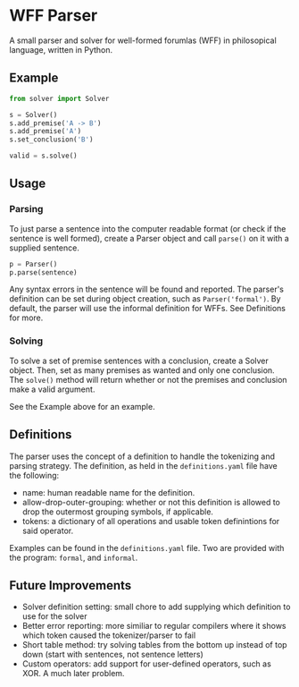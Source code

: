 # WFF Parser
A small parser and solver for well-formed forumlas (WFF) in philosopical language, written in Python.

## Example
```python
from solver import Solver

s = Solver()
s.add_premise('A -> B')
s.add_premise('A')
s.set_conclusion('B')

valid = s.solve()
```

## Usage
### Parsing
To just parse a sentence into the computer readable format (or check if the sentence is well formed), create a Parser object and call `parse()` on it with a supplied sentence.
```python
p = Parser()
p.parse(sentence)
``` 
Any syntax errors in the sentence will be found and reported. 
The parser's definition can be set during object creation, such as `Parser('formal')`. By default, the parser will use the informal definition for WFFs. See Definitions for more.

### Solving
To solve a set of premise sentences with a conclusion, create a Solver object. Then, set as many premises as wanted and only one conclusion. 
The `solve()` method will return whether or not the premises and conclusion make a valid argument.

See the Example above for an example.

## Definitions
The parser uses the concept of a definition to handle the tokenizing and parsing strategy. The definition, as held in the `definitions.yaml` file have the following:
 - name: human readable name for the definition.
 - allow-drop-outer-grouping: whether or not this definition is allowed to drop the outermost grouping symbols, if applicable.
 - tokens: a dictionary of all operations and usable token definintions for said operator.

Examples can be found in the `definitions.yaml` file. Two are provided with the program: `formal`, and `informal`.

## Future Improvements
 - Solver definition setting: small chore to add supplying which definition to use for the solver
 - Better error reporting: more similiar to regular compilers where it shows which token caused the tokenizer/parser to fail
 - Short table method: try solving tables from the bottom up instead of top down (start with sentences, not sentence letters)
 - Custom operators: add support for user-defined operators, such as XOR. A much later problem.
